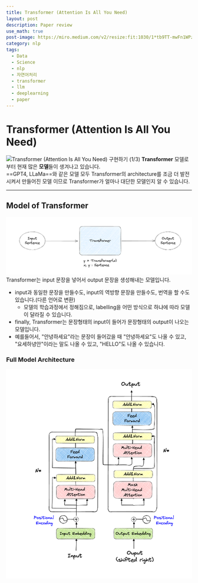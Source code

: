 ```yaml
---
title: Transformer (Attention Is All You Need)
layout: post
description: Paper review
use_math: true
post-image: https://miro.medium.com/v2/resize:fit:1030/1*tb9TT-mwFn1WPzkkbjoMCQ.png
category: nlp
tags:
  - Data
  - Science
  - nlp
  - 자연어처리
  - transformer
  - llm
  - deeplearning
  - paper
---
```


# Transformer (Attention Is All You Need)


![Transformer (Attention Is All You Need) 구현하기 (1/3)](https://paul-hyun.github.io/assets/2019-12-19/transformer-model-architecture.png)
**Transformer** 모델로부터 현재 많은 **모델**들이 생겨나고 있습니다.<br>
==GPT4, LLaMa==와 같은 모델 모두 Transformer의 architecture를 조금 더 발전시켜서 만들어진 모델 이므로 Transformer가 얼마나 대단한 모델인지 알 수 있습니다.<br>

---
## Model of Transformer
![Alt text](image.png)
Transformer는 input 문장을 넣어서 output 문장을 생성해내는 모델입니다.<br>
- input과 동일한 문장을 만들수도, input의 역방향 문장을 만들수도, 번역을 할 수도 있습니다.(다른 언어로 변환)<br>
    - 모델의 학습과정에서 정해짐으로, labelling을 어떤 방식으로 하냐에 따라 모델이 달라질 수 있습니다.<br>
- finally, Transformer는 문장형태의 input이 들어가 문장형태의 output이 나오는 모델입니다.<br>
- 예를들어서, "안녕하세요"라는 문장이 들어갔을 때 "안녕하세요"도 나올 수 있고, "요세하녕안"이라는 말도 나올 수 있고, "HELLO"도 나올 수 있습니다.<br>

### Full Model Architecture
![Alt text](image-1.png)